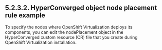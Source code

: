 ## 5.2.3.2. HyperConverged object node placement rule example

To specify the nodes where OpenShift Virtualization deploys its components, you can edit the nodePlacement object in the HyperConverged custom resource (CR) file that you create during OpenShift Virtualization installation.

